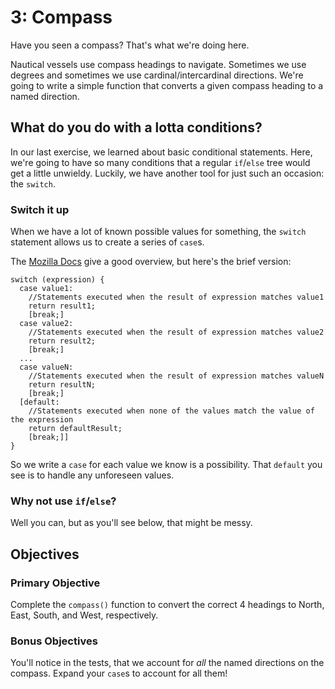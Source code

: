 # 3: Compass
Have you seen a compass? That's what we're doing here.

Nautical vessels use compass headings to navigate. Sometimes we use degrees and sometimes we use cardinal/intercardinal directions. We're going to write a simple function that converts a given compass heading to a named direction.

## What do you do with a lotta conditions?
In our last exercise, we learned about basic conditional statements. Here, we're going to have so many conditions that a regular `if`/`else` tree would get a little unwieldy. Luckily, we have another tool for just such an occasion: the `switch`.

### Switch it up
When we have a lot of known possible values for something, the `switch` statement allows us to create a series of `case`s. 

The [Mozilla Docs](https://developer.mozilla.org/en-US/docs/Web/JavaScript/Reference/Statements/switch) give a good overview, but here's the brief version:

```
switch (expression) {
  case value1:
    //Statements executed when the result of expression matches value1
    return result1;
    [break;]
  case value2:
    //Statements executed when the result of expression matches value2
    return result2;
    [break;]
  ...
  case valueN:
    //Statements executed when the result of expression matches valueN
    return resultN;
    [break;]
  [default:
    //Statements executed when none of the values match the value of the expression
    return defaultResult;
    [break;]]
}
```
So we write a `case` for each value we know is a possibility. That `default` you see is to handle any unforeseen values. 

### Why not use `if`/`else`?
Well you can, but as you'll see below, that might be messy.

## Objectives

### Primary Objective
Complete the `compass()` function to convert the correct 4 headings to North, East, South, and West, respectively.

### Bonus Objectives
You'll notice in the tests, that we account for _all_ the named directions on the compass. Expand your `case`s to account for all them!